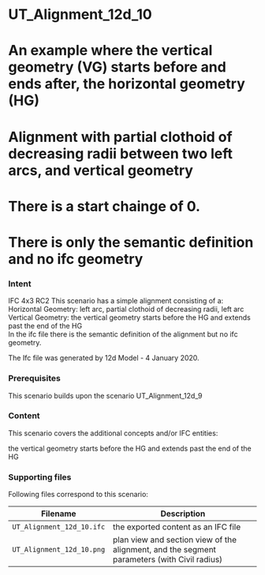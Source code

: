 
# UT_Alignment_12d_10
# An example where the vertical geometry (VG) starts before and ends after, the horizontal geometry (HG)
#
# Alignment with partial clothoid of decreasing radii between two left arcs, and vertical geometry
# There is a start chainge of 0.
# There is only the semantic definition and no ifc geometry 

### Intent

IFC 4x3 RC2
This scenario has a simple alignment consisting of a:
 Horizontal Geometry: left arc, partial clothoid of decreasing radii, left arc
 Vertical Geometry:   the vertical geometry starts before the HG
                      and extends past the end of the HG      
In the ifc file there is the semantic definition of the alignment but no ifc geometry.

The Ifc file was generated by 12d Model - 4 January 2020. 


### Prerequisites

This scenario builds upon the scenario UT_Alignment_12d_9

### Content

This scenario covers the additional concepts and/or IFC entities:

the vertical geometry starts before the HG and extends past the end of the HG   

### Supporting files

Following files correspond to this scenario:

| Filename                     | Description                                                                                |
|------------------------------|--------------------------------------------------------------------------------------------|
| `UT_Alignment_12d_10.ifc`    | the exported content as an IFC file                                                        |
| `UT_Alignment_12d_10.png`    | plan view and section view of the alignment, and the segment parameters (with Civil radius)|


